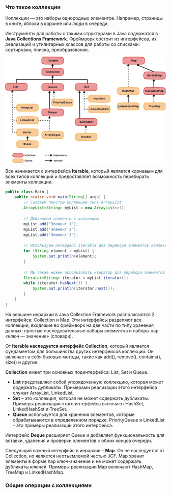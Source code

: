 ### **Что такое коллекции**

Коллекции — это наборы однородных элементов. Например, страницы в книге, яблоки в корзине или люди в очереди.

Инструменты для работы с такими структурами в Java содержатся в **Java Collections Framework**. Фреймворк состоит из
интерфейсов, их реализаций и утилитарных классов для работы со списками: сортировки, поиска, преобразования.

![img.png](img.png)

Все начинается с интерфейса **Iterable**, который является корневым для всех типов коллекций и предоставляет возможность
перебирать элементы коллекции.

```java
public class Main {
    public static void main(String[] args) {
        // Создаем простую коллекцию типа ArrayList
        ArrayList<String> myList = new ArrayList<>();

        // Добавляем элементы в коллекцию
        myList.add("Элемент 1");
        myList.add("Элемент 2");
        myList.add("Элемент 3");

        // Используем интерфейс Iterable для перебора элементов коллекции с помощью цикла foreach
        for (String element : myList) {
            System.out.println(element);
        }

        // Мы также можем использовать итератор для перебора элементов
        Iterator<String> iterator = myList.iterator();
        while (iterator.hasNext()) {
            System.out.println(iterator.next());
        }
    }
}
```

На вершине иерархии в Java Collection Framework располагаются 2 интерфейса: Collection и Map. Эти интерфейсы разделяют
все коллекции, входящие во фреймворк на две части по типу хранения данных: простые последовательные наборы элементов и
наборы пар «ключ — значение» (словари).

От **Iterable наследуется интерфейс Collection**, который является фундаментом для большинства других интерфейсов
коллекций.
Он включает в себя базовые методы, такие как add(), remove(), contains(), size() и другие.

**Collection** имеет три основных подинтерфейса: List, Set и Queue.

* **List** представляет собой упорядоченную коллекцию, которая может содержать дубликаты. Примерами реализации этого
  интерфейса служат ArrayList, LinkedList.
* **Set** – это коллекция, которая не может содержать дубликаты. Примеры реализации этого интерфейса включают HashSet,
  LinkedHashSet и TreeSet.
* **Queue** используется для хранения элементов, которые обрабатываются в определенном порядке. PriorityQueue и
  LinkedList -
  это примеры реализации этого интерфейса.

Интерфейс **Deque** расширяет Queue и добавляет функциональность для вставки, удаления и проверки элементов с обоих
концов
очереди.

Следующий важный интерфейс в иерархии - **Map**. Он не наследуется от Collection, но является неотъемлемой частью JCF. Map
хранит элементы в форме пар ключ-значение и не может содержать дубликаты ключей. Примеры реализации Map включают
HashMap, TreeMap и LinkedHashMap.


### Общие операции с коллекциями


